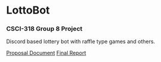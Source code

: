 # LottoBot
### CSCI-318 Group 8 Project

Discord based lottery bot with raffle type games and others. 

[Proposal Document](https://docs.google.com/document/d/1P5u1HEOwS218ihhV861m3G9oLQf4dZCofDvtmfFDGS0/edit?usp=sharing)
[Final Report](https://docs.google.com/document/d/1iwIOmVEOzENj3BcNIKb52T2HzBLh8MEwipgC-djGzTo/edit?usp=sharing)
